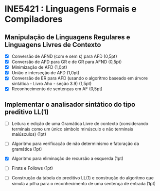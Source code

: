 
# INE5421 : Linguagens Formais e Compiladores

## Manipulação de Linguagens Regulares e Linguagens Livres de Contexto

 - [x]  Conversão de AFND (com e sem ε) para AFD (0,5pt)
 - [x]  Conversão de AFD para GR e de GR para AFND (0,5pt) 
 - [x]  Minimização de AFD (1,0pt) 
 - [x]  União e interseção de AFD (1,0pt)
 - [x]  Conversão de ER para AFD (usando o algoritmo baseado em árvore sintática - Livro Aho - seção 3.9) (1,5pt)
 - [x]  Reconhecimento de sentenças em AF (0,5pt)
 
 ## Implementar o analisador sintático do tipo preditivo LL(1)
 
 - [ ] Leitura e edição de uma Gramática Livre de contexto (considerando terminais como um único símbolo minúsculo e não terminais maiúsculos) (1pt) 
 - [ ] Algoritmo para verificação de não determinismo e fatoração da gramática (1pt) 
 - [x] Algoritmo para eliminação de recursão a esquerda (1pt)
 - [ ] Firsts e Follows (1pt)
 - [ ] Construção da tabela do preditivo LL(1) e construção do algoritmo que simula a pilha para o reconhecimento de uma sentença de entrada (1pt)


